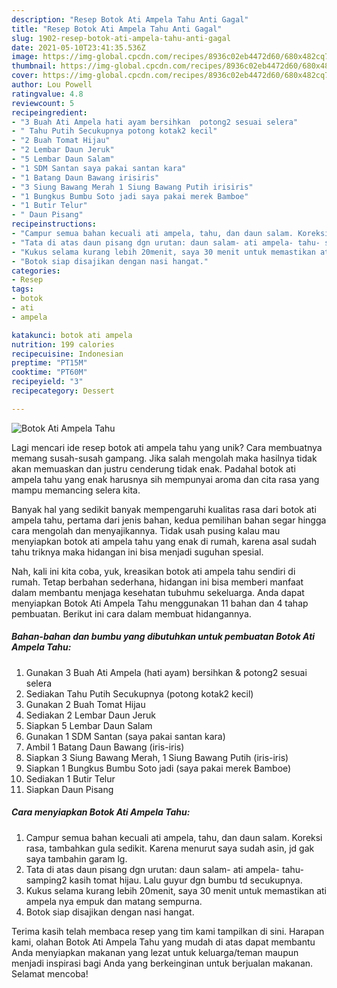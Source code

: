 ```yaml
---
description: "Resep Botok Ati Ampela Tahu Anti Gagal"
title: "Resep Botok Ati Ampela Tahu Anti Gagal"
slug: 1902-resep-botok-ati-ampela-tahu-anti-gagal
date: 2021-05-10T23:41:35.536Z
image: https://img-global.cpcdn.com/recipes/8936c02eb4472d60/680x482cq70/botok-ati-ampela-tahu-foto-resep-utama.jpg
thumbnail: https://img-global.cpcdn.com/recipes/8936c02eb4472d60/680x482cq70/botok-ati-ampela-tahu-foto-resep-utama.jpg
cover: https://img-global.cpcdn.com/recipes/8936c02eb4472d60/680x482cq70/botok-ati-ampela-tahu-foto-resep-utama.jpg
author: Lou Powell
ratingvalue: 4.8
reviewcount: 5
recipeingredient:
- "3 Buah Ati Ampela hati ayam bersihkan  potong2 sesuai selera"
- " Tahu Putih Secukupnya potong kotak2 kecil"
- "2 Buah Tomat Hijau"
- "2 Lembar Daun Jeruk"
- "5 Lembar Daun Salam"
- "1 SDM Santan saya pakai santan kara"
- "1 Batang Daun Bawang irisiris"
- "3 Siung Bawang Merah 1 Siung Bawang Putih irisiris"
- "1 Bungkus Bumbu Soto jadi saya pakai merek Bamboe"
- "1 Butir Telur"
- " Daun Pisang"
recipeinstructions:
- "Campur semua bahan kecuali ati ampela, tahu, dan daun salam. Koreksi rasa, tambahkan gula sedikit. Karena menurut saya sudah asin, jd gak saya tambahin garam lg."
- "Tata di atas daun pisang dgn urutan: daun salam- ati ampela- tahu- samping2 kasih tomat hijau. Lalu guyur dgn bumbu td secukupnya."
- "Kukus selama kurang lebih 20menit, saya 30 menit untuk memastikan ati ampela nya empuk dan matang sempurna."
- "Botok siap disajikan dengan nasi hangat."
categories:
- Resep
tags:
- botok
- ati
- ampela

katakunci: botok ati ampela 
nutrition: 199 calories
recipecuisine: Indonesian
preptime: "PT15M"
cooktime: "PT60M"
recipeyield: "3"
recipecategory: Dessert

---
```



![Botok Ati Ampela Tahu](https://img-global.cpcdn.com/recipes/8936c02eb4472d60/680x482cq70/botok-ati-ampela-tahu-foto-resep-utama.jpg)

Lagi mencari ide resep botok ati ampela tahu yang unik? Cara membuatnya memang susah-susah gampang. Jika salah mengolah maka hasilnya tidak akan memuaskan dan justru cenderung tidak enak. Padahal botok ati ampela tahu yang enak harusnya sih mempunyai aroma dan cita rasa yang mampu memancing selera kita.



Banyak hal yang sedikit banyak mempengaruhi kualitas rasa dari botok ati ampela tahu, pertama dari jenis bahan, kedua pemilihan bahan segar hingga cara mengolah dan menyajikannya. Tidak usah pusing kalau mau menyiapkan botok ati ampela tahu yang enak di rumah, karena asal sudah tahu triknya maka hidangan ini bisa menjadi suguhan spesial.


Nah, kali ini kita coba, yuk, kreasikan botok ati ampela tahu sendiri di rumah. Tetap berbahan sederhana, hidangan ini bisa memberi manfaat dalam membantu menjaga kesehatan tubuhmu sekeluarga. Anda dapat menyiapkan Botok Ati Ampela Tahu menggunakan 11 bahan dan 4 tahap pembuatan. Berikut ini cara dalam membuat hidangannya.

<!--inarticleads1-->

##### Bahan-bahan dan bumbu yang dibutuhkan untuk pembuatan Botok Ati Ampela Tahu:

1. Gunakan 3 Buah Ati Ampela (hati ayam) bersihkan &amp; potong2 sesuai selera
1. Sediakan  Tahu Putih Secukupnya (potong kotak2 kecil)
1. Gunakan 2 Buah Tomat Hijau
1. Sediakan 2 Lembar Daun Jeruk
1. Siapkan 5 Lembar Daun Salam
1. Gunakan 1 SDM Santan (saya pakai santan kara)
1. Ambil 1 Batang Daun Bawang (iris-iris)
1. Siapkan 3 Siung Bawang Merah, 1 Siung Bawang Putih (iris-iris)
1. Siapkan 1 Bungkus Bumbu Soto jadi (saya pakai merek Bamboe)
1. Sediakan 1 Butir Telur
1. Siapkan  Daun Pisang




<!--inarticleads2-->

##### Cara menyiapkan Botok Ati Ampela Tahu:

1. Campur semua bahan kecuali ati ampela, tahu, dan daun salam. Koreksi rasa, tambahkan gula sedikit. Karena menurut saya sudah asin, jd gak saya tambahin garam lg.
1. Tata di atas daun pisang dgn urutan: daun salam- ati ampela- tahu- samping2 kasih tomat hijau. Lalu guyur dgn bumbu td secukupnya.
1. Kukus selama kurang lebih 20menit, saya 30 menit untuk memastikan ati ampela nya empuk dan matang sempurna.
1. Botok siap disajikan dengan nasi hangat.




Terima kasih telah membaca resep yang tim kami tampilkan di sini. Harapan kami, olahan Botok Ati Ampela Tahu yang mudah di atas dapat membantu Anda menyiapkan makanan yang lezat untuk keluarga/teman maupun menjadi inspirasi bagi Anda yang berkeinginan untuk berjualan makanan. Selamat mencoba!
